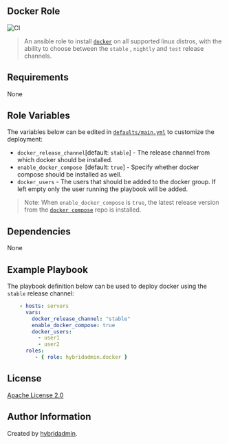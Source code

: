 ## Docker Role
![CI](https://github.com/hybridadmin/ansible-role-docker/workflows/CI/badge.svg?branch=main)

> An ansible role to install [`docker`](https://docs.docker.com/engine/install/) on all supported linux distros, with the ability to choose between the `stable` , `nightly` and `test` release channels.


## Requirements

None


## Role Variables

The variables below can be edited in [`defaults/main.yml`](defaults/main.yml) to customize the deployment:

* `docker_release_channel`[default: `stable`] - The release channel from which docker should be installed.
* `enable_docker_compose `[default: `true`] - Specify whether docker compose should be installed as well.
* `docker_users` - The users that should be added to the docker group. If left empty only the user running
the playbook will be added.

> Note: When `enable_docker_compose` is `true`, the latest release version from the [`docker compose`](https://github.com/docker/compose) repo is installed.


## Dependencies

None

## Example Playbook

The playbook definition below can be used to deploy docker using the `stable` release channel:

```yaml
    - hosts: servers
      vars:
        docker_release_channel: "stable"
        enable_docker_compose: true
        docker_users:
          - user1
          - user2
      roles:
         - { role: hybridadmin.docker }
```

## License

[Apache License 2.0](./LICENSE)


## Author Information

Created by [hybridadmin](https://github.com/hybridadmin).

